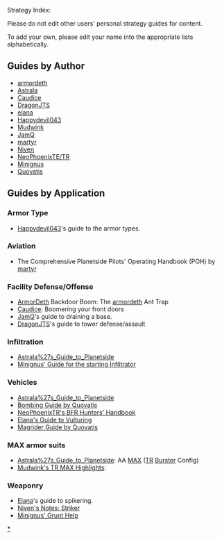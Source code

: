 Strategy Index:

Please do not edit other users' personal strategy guides for content.

To add your own, please edit your name into the appropriate lists
alphabetically.

## Guides by Author

- [armordeth](Armordeth.md)
- [Astrala](Astrala's_Guide_to_Planetside.md)
- [Caudice](Caudice.md)
- [DragonJTS](DragonJTS.md)
- [elana](Elana.md)
- [Happydevil043](Happydevil043.md)
- [Mudwink](Mudwink.md)
- [JamQ](JamQ.md)
- [martyr](Martyr.md)
- [Niven](Niven's_Notes.md)
- [NeoPhoenixTE/TR](NeoPhoenixTR.md)
- [Minignus](Minignus_infiltrator_startup.md)
- [Quovatis](Magrider_Guide_by_Quovatis.md)

## Guides by Application

### Armor Type

- [Happydevil043](Happydevil043.md)'s guide to the armor types.

### Aviation

- The Comprehensive Planetside Pilots' Operating Handbook (POH) by
  [martyr](Martyr.md)

### Facility Defense/Offense

- [ArmorDeth](Armordeth.md) Backdoor Boom: The [armordeth](Armordeth.md) Ant
  Trap
- [Caudice](Caudice.md): Boomering your front doors
- [JamQ](JamQ.md)'s guide to draining a base.
- [DragonJTS](DragonJTS.md)'s guide to tower defense/assault

### Infiltration

- [Astrala%27s_Guide_to_Planetside](Astrala's_Guide_to_Planetside.md)
- [Minignus' Guide for the starting Infiltrator](Minignus_infiltrator_startup.md)

### Vehicles

- [Astrala%27s_Guide_to_Planetside](Astrala's_Guide_to_Planetside.md)
- [Bombing Guide by Quovatis](Bombing_Guide_by_Quovatis.md)
- [NeoPhoenixTR's BFR Hunters' Handbook](NeoPhoenixTR.md)
- [Elana's Guide to Vulturing](Elana.md)
- [Magrider Guide by Quovatis](Magrider_Guide_by_Quovatis.md)

### MAX armor suits

- [Astrala%27s_Guide_to_Planetside](Astrala's_Guide_to_Planetside.md): AA
  [MAX](../items/Mechanized_Assault_Exo-Suit.md) ([TR](Terran_Republic.md)
  [Burster](../items/Burster.md) Config)
- [Mudwink's TR MAX Highlights](Mudwink.md):

### Weaponry

- [Elana](Elana.md)'s guide to spikering.
- [Niven's Notes: Striker](Niven's_Notes.md#nivens-notes-striker)
- [Minignus' Grunt Help](Minignus_grunt_help.md)

[\*](category:Strategy.md)
